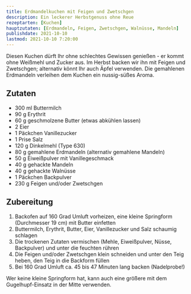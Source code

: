 ```yaml
---
title: Erdmandelkuchen mit Feigen und Zwetschgen
description: Ein leckerer Herbstgenuss ohne Reue
rezeptarten: [Kuchen]
hauptzutaten: [Erdmandeln, Feigen, Zwetschgen, Walnüsse, Mandeln]
publishdate: 2021-10-10
lastmod: 2021-10-10 7:20:00
---
```


Diesen Kuchen dürft Ihr ohne schlechtes Gewissen genießen - er kommt ohne Weißmehl und Zucker aus. Im Herbst backen wir ihn mit Feigen und Zwetschgen; alternativ könnt Ihr auch Äpfel verwenden. Die gemahlenen Erdmandeln verleihen dem Kuchen ein nussig-süßes Aroma.

## Zutaten

- 300 ml Buttermilch
- 90 g Erythrit
- 60 g geschmolzene Butter (etwas abkühlen lassen)
- 2 Eier
- 1 Päckchen Vanillezucker
- 1 Prise Salz
- 120 g Dinkelmehl (Type 630)
- 80 g gemahlene Erdmandeln (alternativ gemahlene Mandeln)
- 50 g Eiweißpulver mit Vanillegeschmack
- 40 g gehackte Mandeln
- 40 g gehackte Walnüsse
- 1 Päckchen Backpulver
- 230 g Feigen und/oder Zwetschgen


## Zubereitung

1. Backofen auf 160 Grad Umluft vorheizen, eine kleine Springform (Durchmesser 19 cm) mit Butter einfetten
2. Buttermilch, Erythrit, Butter, Eier, Vanillezucker und Salz schaumig schlagen
3. Die trockenen Zutaten vermischen (Mehle, Eiweißpulver, Nüsse, Backpulver) und unter die feuchten rühren
4. Die Feigen und/oder Zwetschgen klein schneiden und unter den Teig heben, den Teig in die Backform füllen
5. Bei 160 Grad Umluft ca. 45 bis 47 Minuten lang backen (Nadelprobe!)

Wer keine kleine Springform hat, kann auch eine größere mit dem Gugelhupf-Einsatz in der Mitte verwenden. 